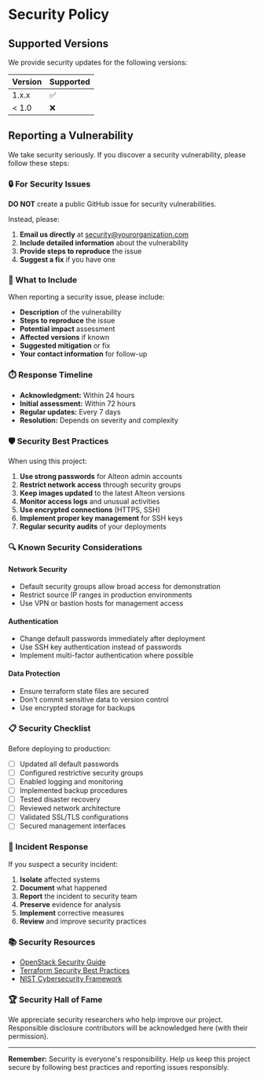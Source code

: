 # Security Policy

## Supported Versions

We provide security updates for the following versions:

| Version | Supported          |
| ------- | ------------------ |
| 1.x.x   | :white_check_mark: |
| < 1.0   | :x:                |

## Reporting a Vulnerability

We take security seriously. If you discover a security vulnerability, please follow these steps:

### 🔒 For Security Issues

**DO NOT** create a public GitHub issue for security vulnerabilities.

Instead, please:

1. **Email us directly** at security@yourorganization.com
2. **Include detailed information** about the vulnerability
3. **Provide steps to reproduce** the issue
4. **Suggest a fix** if you have one

### 📧 What to Include

When reporting a security issue, please include:

- **Description** of the vulnerability
- **Steps to reproduce** the issue
- **Potential impact** assessment
- **Affected versions** if known
- **Suggested mitigation** or fix
- **Your contact information** for follow-up

### ⏱️ Response Timeline

- **Acknowledgment:** Within 24 hours
- **Initial assessment:** Within 72 hours
- **Regular updates:** Every 7 days
- **Resolution:** Depends on severity and complexity

### 🛡️ Security Best Practices

When using this project:

1. **Use strong passwords** for Alteon admin accounts
2. **Restrict network access** through security groups
3. **Keep images updated** to the latest Alteon versions
4. **Monitor access logs** and unusual activities
5. **Use encrypted connections** (HTTPS, SSH)
6. **Implement proper key management** for SSH keys
7. **Regular security audits** of your deployments

### 🔍 Known Security Considerations

#### Network Security
- Default security groups allow broad access for demonstration
- Restrict source IP ranges in production environments
- Use VPN or bastion hosts for management access

#### Authentication
- Change default passwords immediately after deployment
- Use SSH key authentication instead of passwords
- Implement multi-factor authentication where possible

#### Data Protection
- Ensure terraform state files are secured
- Don't commit sensitive data to version control
- Use encrypted storage for backups

### 📋 Security Checklist

Before deploying to production:

- [ ] Updated all default passwords
- [ ] Configured restrictive security groups
- [ ] Enabled logging and monitoring
- [ ] Implemented backup procedures
- [ ] Tested disaster recovery
- [ ] Reviewed network architecture
- [ ] Validated SSL/TLS configurations
- [ ] Secured management interfaces

### 🚨 Incident Response

If you suspect a security incident:

1. **Isolate** affected systems
2. **Document** what happened
3. **Report** the incident to security team
4. **Preserve** evidence for analysis
5. **Implement** corrective measures
6. **Review** and improve security practices

### 📚 Security Resources

- [OpenStack Security Guide](https://docs.openstack.org/security-guide/)
- [Terraform Security Best Practices](https://www.terraform.io/docs/cloud/guides/recommended-practices/index.html)
- [NIST Cybersecurity Framework](https://www.nist.gov/cyberframework)

### 🏆 Security Hall of Fame

We appreciate security researchers who help improve our project. Responsible disclosure contributors will be acknowledged here (with their permission).

---

**Remember:** Security is everyone's responsibility. Help us keep this project secure by following best practices and reporting issues responsibly.
